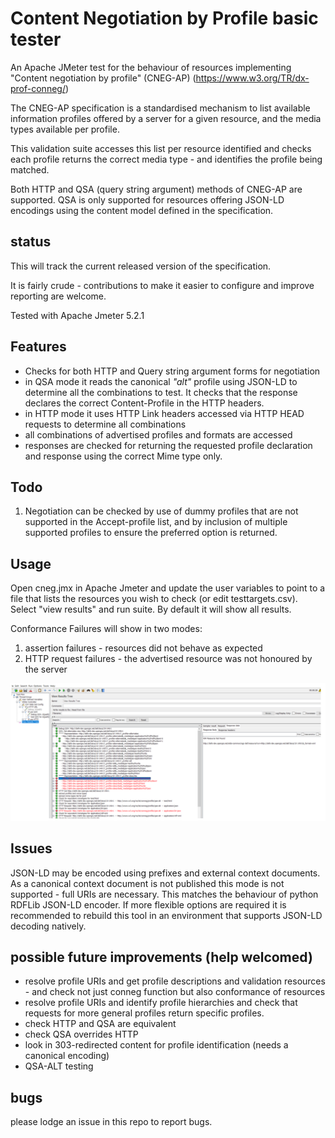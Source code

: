 # Content Negotiation by Profile basic tester

An Apache JMeter test for the behaviour of resources implementing "Content negotiation by profile" (CNEG-AP) (https://www.w3.org/TR/dx-prof-conneg/)

The CNEG-AP specification is a standardised mechanism to list available information profiles offered by a server for a given resource, and the media types available per profile. 

This validation suite accesses this list per resource identified and checks each profile returns the correct media type - and identifies the profile being matched.


Both HTTP and QSA (query string argument) methods of CNEG-AP are supported. QSA is only supported for resources offering JSON-LD encodings using the content model defined in the specification. 

## status
This will track the current released version of the specification.

It is fairly crude - contributions to make it easier to configure and improve reporting are welcome.

Tested with Apache Jmeter 5.2.1

## Features
* Checks for both HTTP and Query string argument forms for negotiation
* in QSA mode it reads the canonical *"alt"* profile using JSON-LD to determine all the combinations to test. It checks that the response declares the correct Content-Profile in the HTTP headers.
* in HTTP mode it uses HTTP Link headers accessed via HTTP HEAD requests to determine all combinations
* all combinations of advertised profiles and formats are accessed
* responses are checked for returning the requested profile declaration and response using the correct Mime type only.

## Todo
1. Negotiation can be checked by use of dummy profiles that are not supported in the Accept-profile list, and by inclusion of multiple supported profiles to ensure the preferred option is returned.

## Usage
Open cneg.jmx in Apache Jmeter and update the user variables to point to a file that lists the resources you wish to check (or edit testtargets.csv). Select "view results" and run suite. By default it will show all results. 

Conformance Failures will show in two modes:
1. assertion failures - resources did not behave as expected
2. HTTP request failures - the advertised resource was not honoured by the server


![*Sample Output*](results.png)


## Issues
JSON-LD may be encoded using prefixes and external context documents. As a canonical context document is not published this mode is not supported - full URIs are necessary.  This matches the behaviour of python RDFLib JSON-LD encoder. If more flexible options are required it is recommended to rebuild this tool in an environment that supports JSON-LD decoding natively.

## possible future improvements (help welcomed)
* resolve profile URIs and get profile descriptions and validation resources - and check not just conneg function but also conformance of resources
* resolve profile URIs and identify profile hierarchies and check that requests for more general profiles return specific profiles.
* check HTTP and QSA are equivalent
* check QSA overrides HTTP
* look in 303-redirected content for profile identification (needs a canonical encoding)
* QSA-ALT testing

## bugs
please lodge an issue in this repo to report bugs.
